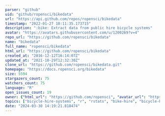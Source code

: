 ```yaml
---
parser: "github"
uid: "github/ropensci/bikedata"
url: "https://api.github.com/repos/ropensci/bikedata"
timestamp: "2022-01-27 10:11:35.173715"
description: ":bike: Extract data from public hire bicycle systems"
avatar: "https://avatars.githubusercontent.com/u/1200269?v=4"
repo_url: "https://github.com/ropensci/bikedata"
name: "bikedata"
full_name: "ropensci/bikedata"
html_url: "https://github.com/ropensci/bikedata"
created_at: "2016-12-12T16:14:07Z"
updated_at: "2021-10-29T12:32:30Z"
clone_url: "https://github.com/ropensci/bikedata.git"
homepage: "https://docs.ropensci.org/bikedata"
size: 5594
stargazers_count: 75
watchers_count: 75
language: "R"
open_issues_count: 19
owner: {"html_url": "https://github.com/ropensci", "avatar_url": "https://avatars.githubusercontent.com/u/1200269?v=4", "login": "ropensci", "type": "Organization"}
topics: ["bicycle-hire-systems", "r", "rstats", "bike-hire", "bicycle-hire", "database", "bike-data", "r-package", "peer-reviewed", "bike-hire-systems", "data-access"]
date: "2024-03-30 14:19:21.818474"
---
```

